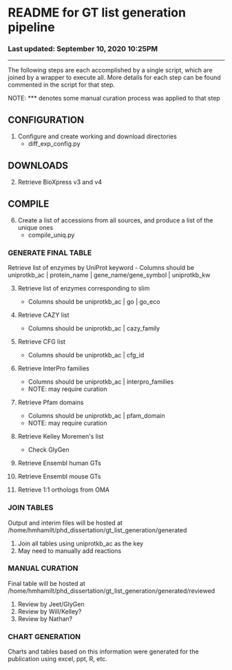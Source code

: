 # README for GT list generation pipeline

### Last updated: September 10, 2020 10:25PM
**************************************

The following steps are each accomplished by a single script, which are joined by a wrapper to execute all. More details for each step can be found commented in the script for that step.

NOTE: *** denotes some manual curation process was applied to that step

## CONFIGURATION
1. Configure and create working and download directories 
	- diff_exp_config.py 

## DOWNLOADS
2. Retrieve BioXpress v3 and v4

## COMPILE
6. Create a list of accessions from all sources, and produce a list of the unique ones
	- compile_uniq.py


### GENERATE FINAL TABLE
Retrieve list of enzymes by UniProt keyword
	- Columns should be uniprotkb_ac | protein_name | gene_name/gene_symbol | uniprotkb_kw
	
3. Retrieve list of enzymes corresponding to slim
	- Columns should be uniprotkb_ac | go | go_eco
	
4. Retrieve CAZY list
	- Columns should be uniprotkb_ac | cazy_family

5. Retrieve CFG list
	- Columns should be uniprotkb_ac | cfg_id

6. Retrieve InterPro families
	- Columns should be uniprotkb_ac | interpro_families
	- NOTE: may require curation

7. Retrieve Pfam domains
	- Columns should be uniprotkb_ac | pfam_domain
	- NOTE: may require curation

8. Retrieve Kelley Moremen's list
	- Check GlyGen

9. Retrieve Ensembl human GTs

10. Retrieve Ensembl mouse GTs

11. Retrieve 1:1 orthologs from OMA


### JOIN TABLES

Output and interim files will be hosted at 
/home/hmhamilt/phd_dissertation/gt_list_generation/generated 

1. Join all tables using uniprotkb_ac as the key
2. May need to manually add reactions


### MANUAL CURATION

Final table will be hosted at /home/hmhamilt/phd_dissertation/gt_list_generation/generated/reviewed

1. Review by Jeet/GlyGen
2. Review by Will/Kelley?
3. Review by Nathan?


### CHART GENERATION

Charts and tables based on this information were generated for the publication using excel, ppt, R, etc.
